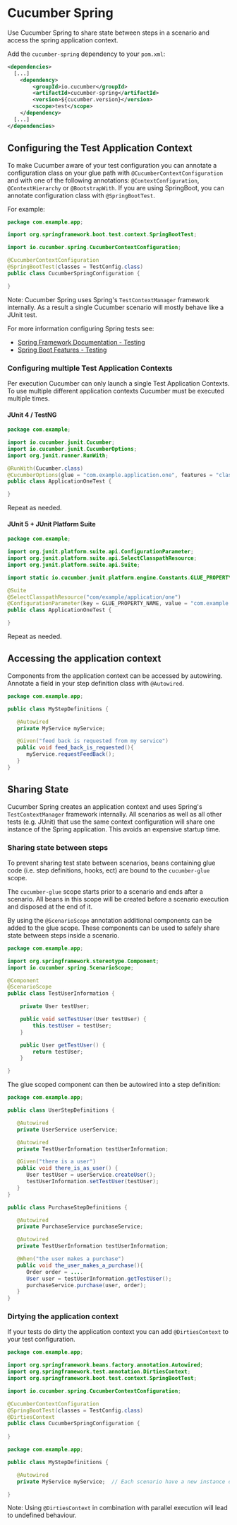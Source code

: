 Cucumber Spring
===============

Use Cucumber Spring to share state between steps in a scenario and access the
spring application context.

Add the `cucumber-spring` dependency to your `pom.xml`:

```xml
<dependencies>
  [...]
    <dependency>
        <groupId>io.cucumber</groupId>
        <artifactId>cucumber-spring</artifactId>
        <version>${cucumber.version}</version>
        <scope>test</scope>
    </dependency>
  [...]
</dependencies>
```

## Configuring the Test Application Context

To make Cucumber aware of your test configuration you can annotate a
configuration class on your glue path with `@CucumberContextConfiguration` and with one of the
following annotations: `@ContextConfiguration`, `@ContextHierarchy` or
`@BootstrapWith`. If you are using SpringBoot, you can annotate configuration
class with `@SpringBootTest`.

For example:
```java
package com.example.app;

import org.springframework.boot.test.context.SpringBootTest;

import io.cucumber.spring.CucumberContextConfiguration;

@CucumberContextConfiguration
@SpringBootTest(classes = TestConfig.class)
public class CucumberSpringConfiguration {

}
```

Note: Cucumber Spring uses Spring's `TestContextManager` framework internally.
As a result a single Cucumber scenario will mostly behave like a JUnit test.

For more information configuring Spring tests see:
 - [Spring Framework Documentation - Testing](https://docs.spring.io/spring-framework/docs/current/spring-framework-reference/testing.html)
 - [Spring Boot Features - Testing](https://docs.spring.io/spring-boot/docs/current/reference/html/spring-boot-features.html#boot-features-testing)

### Configuring multiple Test Application Contexts

Per execution Cucumber can only launch a single Test Application Contexts. To
use multiple different application contexts Cucumber must be executed multiple
times.

#### JUnit 4 / TestNG

```java
package com.example;

import io.cucumber.junit.Cucumber;
import io.cucumber.junit.CucumberOptions;
import org.junit.runner.RunWith;

@RunWith(Cucumber.class)
@CucumberOptions(glue = "com.example.application.one", features = "classpath:com/example/application.one")
public class ApplicationOneTest {

}
```

Repeat as needed.

#### JUnit 5 + JUnit Platform Suite

```java
package com.example;

import org.junit.platform.suite.api.ConfigurationParameter;
import org.junit.platform.suite.api.SelectClasspathResource;
import org.junit.platform.suite.api.Suite;

import static io.cucumber.junit.platform.engine.Constants.GLUE_PROPERTY_NAME;

@Suite
@SelectClasspathResource("com/example/application/one")
@ConfigurationParameter(key = GLUE_PROPERTY_NAME, value = "com.example.application.one")
public class ApplicationOneTest {

}
```

Repeat as needed.

## Accessing the application context

Components from the application context can be accessed by autowiring.
Annotate a field in your step definition class with `@Autowired`. 

```java
package com.example.app;

public class MyStepDefinitions {

   @Autowired
   private MyService myService;

   @Given("feed back is requested from my service")
   public void feed_back_is_requested(){
      myService.requestFeedBack();
   }
}
```

## Sharing State 

Cucumber Spring creates an application context and uses Spring's
`TestContextManager` framework internally. All scenarios as well as all other
tests (e.g. JUnit) that use the same context configuration will share one
instance of the Spring application. This avoids an expensive startup time.

### Sharing state between steps

To prevent sharing test state between scenarios, beans containing glue code
(i.e. step definitions, hooks, ect) are bound to the `cucumber-glue` scope.

The `cucumber-glue` scope starts prior to a scenario and ends after a scenario.
All beans in this scope will be created before a scenario execution and
disposed at the end of it.

By using the `@ScenarioScope` annotation additional components can be added to
the glue scope. These components can be used to safely share state between
steps inside a scenario. 

```java
package com.example.app;

import org.springframework.stereotype.Component;
import io.cucumber.spring.ScenarioScope;

@Component
@ScenarioScope
public class TestUserInformation {

    private User testUser;

    public void setTestUser(User testUser) {
        this.testUser = testUser;
    }

    public User getTestUser() {
        return testUser;
    }

}
```

The glue scoped component can then be autowired into a step definition:

```java
package com.example.app;

public class UserStepDefinitions {

   @Autowired
   private UserService userService;

   @Autowired
   private TestUserInformation testUserInformation;

   @Given("there is a user")
   public void there_is_as_user() {
      User testUser = userService.createUser();
      testUserInformation.setTestUser(testUser);
   }
}

public class PurchaseStepDefinitions {

   @Autowired
   private PurchaseService purchaseService;

   @Autowired
   private TestUserInformation testUserInformation;

   @When("the user makes a purchase")
   public void the_user_makes_a_purchase(){
      Order order = ....
      User user = testUserInformation.getTestUser();
      purchaseService.purchase(user, order);
   }
}
```

### Dirtying the application context

If your tests do dirty the application context you can add `@DirtiesContext` to 
your test configuration. 

```java
package com.example.app;

import org.springframework.beans.factory.annotation.Autowired;
import org.springframework.test.annotation.DirtiesContext;
import org.springframework.boot.test.context.SpringBootTest;

import io.cucumber.spring.CucumberContextConfiguration;

@CucumberContextConfiguration
@SpringBootTest(classes = TestConfig.class)
@DirtiesContext
public class CucumberSpringConfiguration {
   
}
```
```java
package com.example.app;

public class MyStepDefinitions {

   @Autowired
   private MyService myService;  // Each scenario have a new instance of MyService

}
```

Note: Using `@DirtiesContext` in combination with parallel execution will lead
to undefined behaviour.
